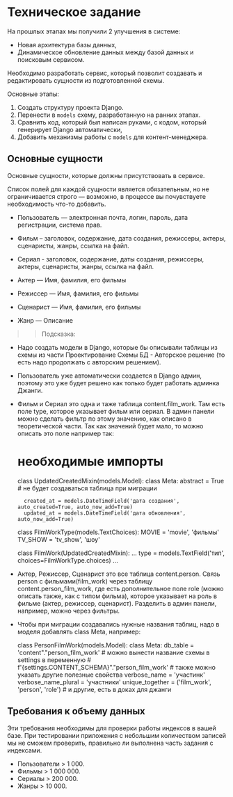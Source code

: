 # Техническое задание

На прошлых этапах мы получили 2 улучшения в системе:
- Новая архитектура базы данных,
- Динамическое обновление данных между базой данных и поисковым сервисом.  

Необходимо разработать сервис, который позволит создавать и редактировать сущности из подготовленной схемы. 

Основные этапы:
1. Создать структуру проекта Django.
2. Перенести в `models` схему, разработанную на ранних этапах.
3. Сравнить код, который был написан руками, c кодом, который генерирует Django автоматически,
4. Добавить механизмы работы с `models` для контент-менеджера.


## Основные сущности

Основные сущности, которые должны присутствовать в сервисе.

Список полей для каждой сущности является обязательным, но не ограничивается строго — возможно, в процессе вы почувствуете необходимость что-то добавить.

- Пользователь — электронная почта, логин, пароль, дата регистрации, система прав. 
- Фильм – заголовок, содержание, дата создания, режиссеры, актеры, сценаристы, жанры, ссылка на файл.
- Сериал - заголовок, содержание, даты создания, режиссеры, актеры, сценаристы, жанры, ссылка на файл.

- Актер — Имя, фамилия, его фильмы
- Режиссер — Имя, фамилия, его фильмы
- Сценарист — Имя, фамилия, его фильмы
- Жанр — Описание

>> Подсказка: 

- Надо создать модели в Django, которые бы описывали таблицы из схемы из части Проектирование Схемы БД - Авторское решение (то есть надо продолжать с авторским решением).

- Пользователь уже автоматически создается в Django админ, поэтому это уже будет решено как только будет работать админка Джанги.

- Фильм и Сериал это одна и таже таблица content.film_work. Там есть поле type, которое указывает фильм или сериал. В админ панели можно сделать фильтр по этому значению, как описано в теоретической части. Так как значений будет мало, то можно описать это поле например так: 
	
	# необходимые импорты

	class UpdatedCreatedMixin(models.Model):
		class Meta:
			abstract = True    # не будет создаваться таблица при миграции

		created_at = models.DateTimeField('дата создания', auto_created=True, auto_now_add=True)
		updated_at = models.DateTimeField('дата обновления', auto_now_add=True)


	class FilmWorkType(models.TextChoices):
	    MOVIE = 'movie', 'фильмы'
	    TV_SHOW = 'tv_show', 'шоу'


	class FilmWork(UpdatedCreatedMixin):
		...
		type = models.TextField('тип', choices=FilmWorkType.choices)
		...


- Актер, Режиссер, Сценарист это все таблица content.person. Связь person с фильмами(film_work) через таблицу content.person_film_work, где есть дополнительное поле role (можно описать также, как с типом фильма), которое указывает на роль в фильме (актер, режиссер, сценарист). Разделить в админ панели, например, можно через фильтры.

- Чтобы при миграции создавались нужные названия таблиц, надо в моделя добавлять class Meta, например:

	class PersonFilmWork(models.Model):
	    class Meta:
		    db_table = 'content"."person_film_work'   # можно вынести название схемы в settings в переменную
		                                              # f'{settings.CONTENT_SCHEMA}"."person_film_work'
		    # также можно указать другие полезные свойства
		    verbose_name = 'участинк'
		    verbose_name_plural = 'участники'
		    unique_together = ('film_work', 'person', 'role')
		    # и другие, есть в доках для джанги


## Требования к объему данных

Эти требования необходимы для проверки работы индексов в вашей базе. При тестировании приложения с небольшим количеством записей мы не сможем проверить, правильно ли выполнена часть задания с индексами.

- Пользователи > 1 000.
- Фильмы > 1 000 000.
- Сериалы > 200 000.
- Жанры > 10 000.
